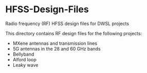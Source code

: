 # HFSS-Design-Files
Radio frequency (RF) HFSS design files for DWSL projects

This directory contains RF design files for the following projects:
* MXene antennas and transmission lines
* 5G antennas in the 28 and 60 GHz bands
* Bellyband
* Alford loop
* Leaky wave
